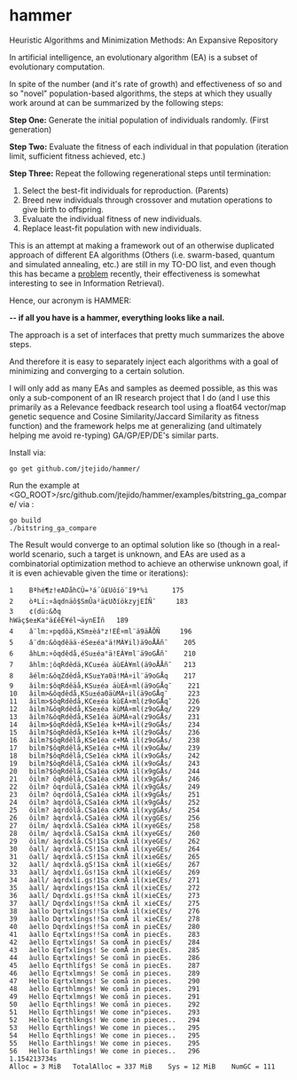 # hammer

Heuristic Algorithms and Minimization Methods: An Expansive Repository

In artificial intelligence, an evolutionary algorithm (EA) is a subset of evolutionary computation.

In spite of the number (and it's rate of growth) and effectiveness of so and so "novel" population-based algorithms, the steps at which they usually work around at can be summarized by the following steps:

**Step One:** Generate the initial population of individuals randomly. (First generation)

**Step Two:** Evaluate the fitness of each individual in that population (iteration limit, sufficient fitness achieved, etc.)

**Step Three:** Repeat the following regenerational steps until termination:

1. Select the best-fit individuals for reproduction. (Parents)
2. Breed new individuals through crossover and mutation operations to give birth to offspring.
3. Evaluate the individual fitness of new individuals.
4. Replace least-fit population with new individuals.



This is an attempt at making a framework out of an otherwise duplicated approach of different EA algorithms (Others (i.e. swarm-based, quantum and simulated annealing, etc.) are still in my TO-DO list, and even though this has became a [problem](https://en.wikipedia.org/wiki/List_of_metaphor-based_metaheuristics#Criticism_of_the_metaphor_methodology) recently, their effectiveness is somewhat interesting to see in Information Retrieval). 

Hence, our acronym is HAMMER:

**-- if all you have is a hammer, everything looks like a nail.**


The approach is a set of interfaces that pretty much summarizes the above steps.

And therefore it is easy to separately inject each algorithms with a goal of minimizing and converging to a certain solution.

I will only add as many EAs and samples as deemed possible, as this was only a sub-component of an IR research project that I do (and I use this primarily as a Relevance feedback research tool using a float64 vector/map genetic sequence and Cosine Similarity/Jaccard Similarity as fitness function) and the framework helps me at generalizing (and ultimately helping me avoid re-typing) GA/GP/EP/DE's similar parts.


Install via:


```
go get github.com/jtejido/hammer/
```

Run the example at <GO_ROOT>/src/github.com/jtejido/hammer/examples/bitstring_ga_compare/ via :


```
go build
./bitstring_ga_compare
```

The Result would converge to an optimal solution like so (though in a real-world scenario, such a target is unknown, and EAs are used as a combinatorial optimization method to achieve an otherwise unknown goal, if it is even achievable given the time or iterations):




```
1 	 Bªhé¶z!eADåhCÙ=³á´û£Uôíö¨î9*%ì 	 175
2 	 òªLï:¤âqdnäô$SmÛa²ä¢UðíökzyjEÍÑ¯ 	 183
3 	 ¢(dü:&ðq
hWäç$e±Ka°ä£êÈ¥él¬äynEÍñ 	 189
4 	 â¨lm:¤pqdôä,KSm±èá°z!EÈ¤ml¨ä9äÅÕÑ 	 196
5 	 â¨dm:&ôqdêää-éSe±éa°ä!MÀ¥il)ä9oÅÄñ¯ 	 205
6 	 âhLm:¤ôqdêdå,éSu±éa°ä!EÀ¥ml¨ä9oGÅñ¯ 	 210
7 	 âhlm:¦ôqRdêdä,KCu±éa äùEÀ¥ml(ä9oÅÅñ¯ 	 213
8 	 âélm:&ôqZdêdå,KSu±Ya0ä!MÀ¤il¨ä9oGÅq 	 217
9 	 âilm:$ôqRdêäå,KSu±éa äùEÀ¤ml(ä9oGÅq¯ 	 221
10 	 âilm>&ôqdêdå,KSu±éa0äùMÀ¤il(ä9oGÅq¯ 	 223
11 	 âilm>$ôqRdêdå,KCe±éa kùEÁ¤ml(z9oGÅq¯ 	 226
12 	 âilm?&ôqRdêdå,KSe±éa kùMÀ¤ml(z9oGÅq/ 	 229
13 	 âilm?&ôqRdêdå,KSe1éa äùMÁ¤al(z9oGÅs/ 	 231
14 	 âilm>$ôqRdêdå,KSe1éa k+MÁ¤il(z9oGÅs/ 	 234
15 	 âilm?$ôqRdêdå,KSe1éa k+MÁ il(z9oGÅs/ 	 236
16 	 âilm?$ôqRdêlå,KSe1éa c+MÁ il(z9oGÅs/ 	 238
17 	 bilm?$ôqRdêlå,KSe1éa c+MÁ il(x9oGÅw/ 	 239
18 	 bilm?$ôqRdêlå,CSe1éa ckMÁ il(x9oGÅs/ 	 242
19 	 bilm?$ôqRdêlå,CSa1éa ckMÁ il(x9oGÅs/ 	 243
20 	 bilm?$ôqRdêlå,CSa1éa ckMÁ il(x9gGÅs/ 	 244
21 	 ôilm? ôqRdêlå,CSa1éa ckMÁ il(x9gGÅs/ 	 246
22 	 ôilm? ôqrdülå,CSa1éa ckMÁ il(x9gGÅs/ 	 249
23 	 ôilm? ôqrdölå,CSa1éa ckMÁ il(x9gGÅs/ 	 251
24 	 ôilm? àqrdölå,CSa1éa ckMÁ il(x9gGÅs/ 	 252
25 	 ôilm? àqrdölå.CSa1éa ckMÁ il(xygGÅs/ 	 254
26 	 ôilm? àqrdxlå.CSa1éa ckMÁ il(xygGEs/ 	 256
27 	 ôilm/ àqrdxlå.CSa1éa ckMÁ il(xyeGEs/ 	 258
28 	 ôilm/ àqrdxlå.CSa1Sa ckmÁ il(xyeGEs/ 	 260
29 	 ôilm/ àqrdxlå.CS!1Sa ckmÅ il(xyeGEs/ 	 262
30 	 ôall/ àqrdxlå.CS!1Sa ckmÅ il(xyeGEs/ 	 264
31 	 ôall/ àqrdxlå.cS!1Sa ckmÅ il(xieGEs/ 	 265
32 	 àall/ àqrdxlå.gS!1Sa ckmÅ il(xieGEs/ 	 267
33 	 àall/ àqrdxlí.Gs!1Sa ckmÅ il(xieGEs/ 	 269
34 	 àall/ àqrdxlí.gs!1Sa ckmÅ il(xieCEs/ 	 271
35 	 àall/ àqrdxlíngs!1Sa ckmÅ il(xieCEs/ 	 272
36 	 àall/ Dqrdxlí.gs!!Sa ckmÅ il(xieCEs/ 	 273
37 	 àall/ Dqrdxlíngs!!Sa ckmÅ il xieCEs/ 	 275
38 	 àallo Dqrtxlíngs!!Sa ckmÅ il(xieCEs/ 	 276
39 	 àallo Dqrtxlíngs!!Sa comÅ il xieCEs/ 	 278
40 	 àello Dqrdxlíngs!!Sa comÅ in pieCEs/ 	 280
41 	 àallo Eqrtxlíngs!!Sa comÅ in piecEs. 	 283
42 	 àello Eqrtxlíngs! Sa comÅ in piecEs/ 	 284
43 	 àello EqrTxlíngs! Se comÅ in piecEs. 	 285
44 	 àullo Eqrtxlíngs! Se comå in piecEs. 	 286
45 	 àello Eqrthlífgs! Se comå in piecEs. 	 287
46 	 àello Eqrtxlmngs! Se comå in pieces. 	 289
47 	 Hello Eqrtxlmngs! Se comå in pieces. 	 290
48 	 àello Eqrthlmngs! We comå in pieces. 	 291
49 	 Hello Eqrtxlmngs! We comå in pieces. 	 291
50 	 àello Eqrthlings! We comå in pieces. 	 292
51 	 Hello Eqrthlings! We come in"pieces. 	 293
52 	 Hello Eqrthlkngs! We come in pieces.. 	 294
53 	 Hello Eqrthlings! We come in pieces.. 	 295
54 	 Hello Eqrthlings! We come in pieces.. 	 295
55 	 Hello Earthlings! We come in pieces. 	 295
56 	 Hello Earthlings! We come in pieces.. 	 296
1.154213734s
Alloc = 3 MiB	TotalAlloc = 337 MiB	Sys = 12 MiB	NumGC = 111
```
